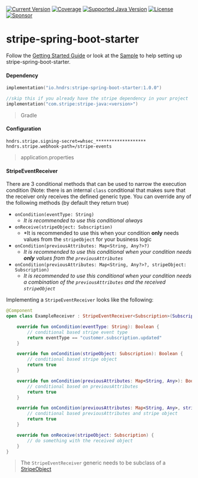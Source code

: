 [![Current Version](https://img.shields.io/maven-central/v/io.hndrs/hndrs_stripe-spring-boot-starter?style=for-the-badge&logo=sonar)](https://search.maven.org/search?q=io.hndrs)
[![Coverage](https://img.shields.io/sonar/coverage/hndrs_stripe-spring-boot-starter?server=https%3A%2F%2Fsonarcloud.io&style=for-the-badge)](https://sonarcloud.io/dashboard?id=hndrs_stripe-spring-boot-starter)
[![Supported Java Version](https://img.shields.io/badge/Supported%20Java%20Version-11%2B-informational?style=for-the-badge)]()
[![License](https://img.shields.io/github/license/hndrs/stripe-spring-boot-starter?style=for-the-badge)]()
[![Sponsor](https://img.shields.io/static/v1?logo=GitHub&label=Sponsor&message=%E2%9D%A4&color=ff69b4&style=for-the-badge)](https://github.com/sponsors/marvinschramm)

# stripe-spring-boot-starter

Follow the [Getting Started Guide](GETTING_STARTED_GUIDE.md) or look at the [Sample](/sample) to help setting up
stripe-spring-boot-starter.

#### Dependency

```kotlin
implementation("io.hndrs:stripe-spring-boot-starter:1.0.0")

//skip this if you already have the stripe dependency in your project
implementation("com.stripe:stripe-java:<version>")
```

> Gradle

#### Configuration

```properties
hndrs.stripe.signing-secret=whsec_*******************
hndrs.stripe.webhook-path=/stripe-events
```

> application.properties

#### StripeEventReceiver

There are 3 conditional methods that can be used to narrow the execution condition (Note: there is an
internal ```class``` conditional that makes sure that the receiver only receives the defined generic type. You can
override any of the following methods (by default they return true)

- ```onCondition(eventType: String)```
    - *It is recommended to use this conditional always*
- ```onReceive(stripeObject: Subscription)```
    - *It is recommended to use this when your condition **only** needs values from the ```stripeObject``` for your
      business logic
- ```onCondition(previousAttributes: Map<String, Any?>?)```
    - *It is recommended to use this conditional when your condition needs **only** values from
      the ```previousAttributes```*
- ```onCondition(previousAttributes: Map<String, Any?>?, stripeObject: Subscription)```
    - *It is recommended to use this conditional when your condition needs a combination of the ```previousAttributes```
      and the received ```stripeObject```*

Implementing a ```StripeEventReceiver``` looks like the following:

```kotlin
@Component
open class ExampleReceiver : StripeEventReceiver<Subscription>(Subscription::class.java) {

    override fun onCondition(eventType: String): Boolean {
        // conditional based stripe event type
        return eventType == "customer.subscription.updated"
    }

    override fun onCondition(stripeObject: Subscription): Boolean {
        // conditional based stripe object
        return true
    }

    override fun onCondition(previousAttributes: Map<String, Any>): Boolean {
        // conditional based on previousAttributes
        return true
    }

    override fun onCondition(previousAttributes: Map<String, Any>, stripeObject: Subscription): Boolean {
        // conditional based previousAttributes and stripe object
        return true
    }

    override fun onReceive(stripeObject: Subscription) {
        // do something with the received object
    }
}
```

> The ```StripeEventReceiver``` generic needs to be subclass of a [StripeObject](https://github.com/stripe/stripe-java/blob/master/src/main/java/com/stripe/model/StripeObject.java) 

